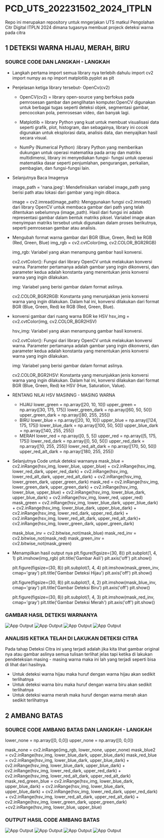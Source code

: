# PCD_UTS_202231502_2024_ITPLN

Repo ini merupakan repository untuk mngerjakan UTS matkul Pengolahan Citr Digital ITPLN 2024 dimana tugasnya membuat projeck deteksi warna pada citra

## 1 DETEKSI WARNA HIJAU, MERAH, BIRU

### SOURCE CODE DAN LANGKAH - LANGKAH

- Langkah pertama import semua library nya terlebih dahulu
  import cv2
  import numpy as np
  import matplotlib.pyplot as plt

- Penjelasan ketiga library tersebut- OpenCv(cv2)

  - OpenCV(cv2) = library open-source yang berfokus pada pemrosesan gambar dan penglihatan komputer.OpenCV digunakan untuk berbagai tugas seperti deteksi objek, segmentasi gambar, pencocokan pola, pemrosesan video, dan banyak lagi.

  - Matplotlib = library Python yang kuat untuk membuat visualisasi data seperti grafik, plot, histogram, dan sebagainya, library ini cocok digunakan untuk eksplorasi data, analisis data, dan menyajikan hasil secara visual.

  - NumPy (Numerical Python) :library Python yang memberikan dukungan untuk operasi matematika pada array dan matriks multidimensi, library ini menyediakan fungsi- fungsi untuk operasi matematika dasar seperti penjumlahan, pengurangan, perkalian, pembagian, dan fungsi-fungsi lain.

- Selanjutnya Baca Imagenya

  image_path = 'nana.jpeg': Mendefinisikan variabel image_path yang berisi path atau lokasi dari gambar yang ingin dibaca.

  image = cv2.imread(image_path): Menggunakan fungsi cv2.imread() dari library OpenCV untuk membaca gambar dari path yang telah ditentukan sebelumnya (image_path). Hasil dari fungsi ini adalah representasi gambar dalam bentuk matriks piksel. Variabel image akan menyimpan matriks tersebut untuk digunakan dalam proses berikutnya, seperti pemrosesan gambar atau analisis.

- Mengubah format warna gambar dari BGR (Blue, Green, Red) ke RGB (Red, Green, Blue)
  img_rgb = cv2.cvtColor(img, cv2.COLOR_BGR2RGB)

  img_rgb: Variabel yang akan menampung gambar hasil konversi.

  cv2.cvtColor(): Fungsi dari library OpenCV untuk melakukan konversi warna. Parameter pertamanya adalah gambar yang ingin dikonversi, dan parameter kedua adalah konstanta yang menentukan jenis konversi warna yang ingin dilakukan.

  img: Variabel yang berisi gambar dalam format aslinya.

  cv2.COLOR_BGR2RGB: Konstanta yang menunjukkan jenis konversi warna yang ingin dilakukan. Dalam hal ini, konversi dilakukan dari format BGR (Blue, Green, Red) ke RGB (Red, Green, Blue).

- konversi gambar dari ruang warna BGR ke HSV
  hsv_img = cv2.cvtColor(img, cv2.COLOR_BGR2HSV)

  hsv_img: Variabel yang akan menampung gambar hasil konversi.

  cv2.cvtColor(): Fungsi dari library OpenCV untuk melakukan konversi warna. Parameter pertamanya adalah gambar yang ingin dikonversi, dan parameter kedua adalah konstanta yang menentukan jenis konversi warna yang ingin dilakukan.

  img: Variabel yang berisi gambar dalam format aslinya.

  cv2.COLOR_BGR2HSV: Konstanta yang menunjukkan jenis konversi warna yang ingin dilakukan. Dalam hal ini, konversi dilakukan dari format BGR (Blue, Green, Red) ke HSV (Hue, Saturation, Value).

- RENTANG NILAI HSV MASINNG - MASING WARNA

  - HIJAU
    lower_green = np.array([20, 10, 10])
    upper_green = np.array([30, 175, 175])
    lower_green_dark = np.array([60, 50, 50])
    upper_green_dark = np.array([80, 255, 255])
  - BIRU
    lower_blue = np.array([20, 10, 10])
    upper_blue = np.array([124, 175, 175])
    lower_blue_dark = np.array([100, 50, 50])
    upper_blue_dark = np.array([140, 255, 255])
  - MERAH
    lower_red = np.array([0, 5, 5])
    upper_red = np.array([5, 175, 175])
    lower_red_dark = np.array([0, 50, 50])
    upper_red_dark = np.array([10, 255, 255])
    lower_red_alt_dark = np.array([170, 50, 50])
    upper_red_alt_dark = np.array([180, 255, 255])

- Selanjutnya Code untuk deteksi warnanya
  mask_blue = cv2.inRange(hsv_img, lower_blue, upper_blue) + cv2.inRange(hsv_img, lower_red_dark, upper_red_dark) + cv2.inRange(hsv_img, lower_red_alt_dark, upper_red_alt_dark) + cv2.inRange(hsv_img, lower_green_dark, upper_green_dark)
  mask_red = cv2.inRange(hsv_img, lower_green_dark, upper_green_dark) + cv2.inRange(hsv_img, lower_blue, upper_blue) + cv2.inRange(hsv_img, lower_blue_dark, upper_blue_dark) + cv2.inRange(hsv_img, lower_red, upper_red)
  mask_green = cv2.inRange(hsv_img, lower_blue_dark, upper_blue_dark) + cv2.inRange(hsv_img, lower_blue_dark, upper_blue_dark) + cv2.inRange(hsv_img, lower_red_dark, upper_red_dark) + cv2.inRange(hsv_img, lower_red_alt_dark, upper_red_alt_dark)+ cv2.inRange(hsv_img, lower_green_dark, upper_green_dark)

  mask_blue_inv = cv2.bitwise_not(mask_blue)
  mask_red_inv = cv2.bitwise_not(mask_red)
  mask_green_inv = cv2.bitwise_not(mask_green)

- Menampilkan hasil output nya
  plt.figure(figsize=(30, 8))
  plt.subplot(1, 4, 1)
  plt.imshow(img_rgb)
  plt.title('Gambar Asli')
  plt.axis('off')
  plt.show()

  plt.figure(figsize=(30, 8))
  plt.subplot(1, 4, 4)
  plt.imshow(mask_green_inv, cmap='gray')
  plt.title('Gambar Deteksi Hijau')
  plt.axis('off')
  plt.show()

  plt.figure(figsize=(30, 8))
  plt.subplot(1, 4, 2)
  plt.imshow(mask_blue_inv, cmap='gray')
  plt.title('Gambar Deteksi Biru')
  plt.axis('off')
  plt.show()

  plt.figure(figsize=(30, 8))
  plt.subplot(1, 4, 3)
  plt.imshow(mask_red_inv, cmap='gray')
  plt.title('Gambar Deteksi Merah')
  plt.axis('off')
  plt.show()

### GAMBAR HASIL DETEKSI WARNANYA

![App Output](./Output/gambar_asli.png)
![App Output](./Output/deteksi_hijau.png)
![App Output](./Output/deteksi_biru.png)
![App Output](./Output/deteksi_merah.png)

### ANALISIS KETIKA TELAH DI LAKUKAN DETEKSI CITRA

Pada tahap Deteksi Citra ini yang terjadi adalah jika kita lihat gambar original nya atau gambar aslinya
semua tulisan terlihat jelas tapi ketika di lakukan pendeteksian masing - masing warna maka ini lah yang terjadi seperti bisa di lihat dari hasilnya.

- Untuk deteksi warna hijau maka huruf dengan warna hijau akan sedikit terlihatnya
- Untuk deteksi warna biru maka huruf dengan warna biru akan sedikit terlihatnya
- Untuk deteksi warna merah maka huruf dengan warna merah akan sedikit terlihatnya

## 2 AMBANG BATAS

### SOURCE CODE AMBANG BATAS DAN LANGKAH - LANGKAH

lower_none = np.array([0, 0,0])
upper_none = np.array([0, 0,0])

mask_none = cv2.inRange(img_rgb, lower_none, upper_none)
mask_blue2 = cv2.inRange(hsv_img, lower_blue_dark, upper_blue_dark)
mask_red_blue = cv2.inRange(hsv_img, lower_blue_dark, upper_blue_dark) + cv2.inRange(hsv_img, lower_blue_dark, upper_blue_dark) + cv2.inRange(hsv_img, lower_red_dark, upper_red_dark) + cv2.inRange(hsv_img, lower_red_alt_dark, upper_red_alt_dark)
mask_red_green_blue = cv2.inRange(hsv_img, lower_blue_dark, upper_blue_dark) + cv2.inRange(hsv_img, lower_blue_dark, upper_blue_dark) + cv2.inRange(hsv_img, lower_red_dark, upper_red_dark) + cv2.inRange(hsv_img, lower_red_alt_dark, upper_red_alt_dark) + cv2.inRange(hsv_img, lower_green_dark, upper_green_dark) +cv2.inRange(hsv_img, lower_blue, upper_blue)

### OUTPUT HASIL CODE AMBANG BATAS

![App Output](./Output/none.png)
![App Output](./Output/blue.png)
![App Output](./Output/red-blue.png)
![App Output](./Output/red-green-blue.png)

